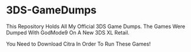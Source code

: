 # 3DS-GameDumps
This Repository Holds All My Official 3DS Game Dumps. The Games Were Dumped With GodMode9 On A New 3DS XL Retail.

You Need to Download Citra In Order To Run These Games!
